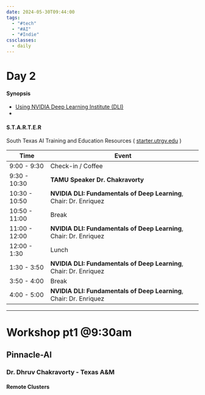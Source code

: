 ```yaml
---
date: 2024-05-30T09:44:00
tags:
  - "#tech"
  - "#AI"
  - "#Indie"
cssclasses:
  - daily
---
```

# Day 2
#### Synopsis
- [Using NVIDIA Deep Learning Institute (DLI)](https://learn.nvidia.com/dli-event)
- 

#### S.T.A.R.T.E.R
South Texas AI Training and Education Resources ( [starter.utrgv.edu](https://starter.utrgv.edu/workshops) )

| **Time**      | **Event**                                                          |
| ------------- | ------------------------------------------------------------------ |
| 9:00 - 9:30   | Check-in / Coffee                                                  |
| 9:30 - 10:30  | **TAMU Speaker Dr. Chakravorty**                                   |
| 10:30 - 10:50 | **NVIDIA DLI: Fundamentals of Deep Learning**, Chair: Dr. Enriquez |
| 10:50 - 11:00 | Break                                                              |
| 11:00 - 12:00 | **NVIDIA DLI: Fundamentals of Deep Learning**, Chair: Dr. Enriquez |
| 12:00 - 1:30  | Lunch                                                              |
| 1:30 - 3:50   | **NVIDIA DLI: Fundamentals of Deep Learning**, Chair: Dr. Enriquez |
| 3:50 - 4:00   | Break                                                              |
| 4:00 - 5:00   | **NVIDIA DLI: Fundamentals of Deep Learning**, Chair: Dr. Enriquez |


---
# Workshop pt1 @9:30am

## Pinnacle-AI
### Dr. Dhruv Chakravorty - Texas A&M

#### Remote Clusters
